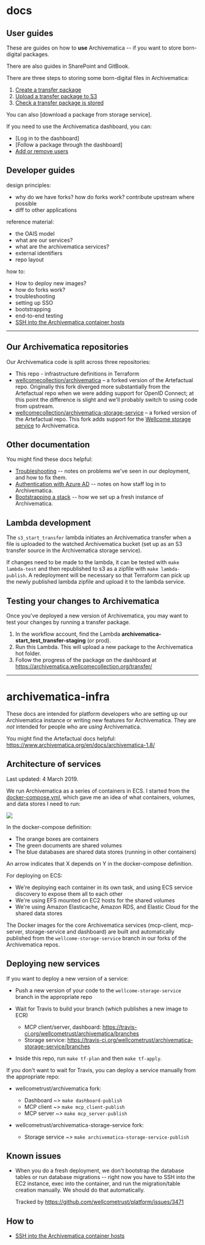 # docs

## User guides

These are guides on how to **use** Archivematica -- if you want to store born-digital packages.

There are also guides in SharePoint and GitBook.

There are three steps to storing some born-digital files in Archivematica:

1.  [Create a transfer package](howto/create-a-transfer-package.md)
2.  [Upload a transfer package to S3](howto/upload-a-transfer-package-to-s3.md)
3.  [Check a transfer package is stored](howto/check-a-transfer-package-is-stored.md)

You can also [download a package from storage service].

If you need to use the Archivematica dashboard, you can:

*   [Log in to the dashboard]
*   [Follow a package through the dashboard]
*   [Add or remove users](howto/add-or-remove-users.md)

## Developer guides

design principles:

*   why do we have forks? how do forks work? contribute upstream where possible
*   diff to other applications

reference material:

*   the OAIS model
*   what are our services?
*   what are the archivematica services?
*   external identifiers
*   repo layout

how to:

*   How to deploy new images?
*   how do forks work?
*   troubleshooting
*   setting up SSO
*   bootstrapping
*   end-to-end testing
*   [SSH into the Archivematica container hosts](howto/ssh-into-container-hosts.md)

---


## Our Archivematica repositories

Our Archivematica code is split across three repositories:

*   This repo - infrastructure definitions in Terraform
*   [wellcomecollection/archivematica](https://github.com/wellcomecollection/archivematica) – a forked version of the Artefactual repo.
    Originally this fork diverged more substantially from the Artefactual repo when we were adding support for OpenID Connect; at this point the difference is slight and we'll probably switch to using code from upstream.
*   [wellcomecollection/archivematica-storage-service](https://github.com/wellcomecollection/archivematica-storage-service) – a forked version of the Artefactual repo.
    This fork adds support for the [Wellcome storage service](https://github.com/wellcomecollection/storage-service) to Archivematica.

## Other documentation

You might find these docs helpful:

*   [Troubleshooting](docs/troubleshooting.md) -- notes on problems we've seen in our deployment, and how to fix them.
*   [Authentication with Azure AD](docs/authentication.md) -- notes on how staff log in to Archivematica.
*   [Bootstrapping a stack](docs/bootstrapping.md) -- how we set up a fresh instance of Archivematica.

## Lambda development

The `s3_start_transfer` lambda initiates an Archivematica transfer when a file is uploaded to the watched Archivematica bucket (set up as an S3 transfer source in the Archivematica storage service).

If changes need to be made to the lambda, it can be tested with `make lambda-test` and then republished to s3 as a zipfile with `make lambda-publish`. A redeployment will be necessary so that Terraform can pick up the newly published lambda zipfile and upload it to the lambda service.

## Testing your changes to Archivematica

Once you've deployed a new version of Archivematica, you may want to test your changes by running a transfer package.

1.  In the workflow account, find the Lambda **archivematica-start_test_transfer-staging** (or prod).
2.  Run this Lambda.
    This will upload a new package to the Archivematica hot folder.
3.  Follow the progress of the package on the dashboard at <https://archivematica.wellcomecollection.org/transfer/>

---

# archivematica-infra

These docs are intended for platform developers who are setting up our Archivematica instance or writing new features for Archivematica.
They are *not* intended for people who are *using* Archivematica.

You might find the Artefactual docs helpful: <https://www.archivematica.org/en/docs/archivematica-1.8/>

## Architecture of services

Last updated: 4 March 2019.

We run Archivematica as a series of containers in ECS.
I started from the [docker-compose.yml][compose], which gave me an idea of what containers, volumes, and data stores I need to run:

![](containers.png)

In the docker-compose definition:

*   The orange boxes are containers
*   The green documents are shared volumes
*   The blue databases are shared data stores (running in other containers)

An arrow indicates that X depends on Y in the docker-compose definition.

For deploying on ECS:

*   We're deploying each container in its own task, and using ECS service discovery to expose them all to each other
*   We're using EFS mounted on EC2 hosts for the shared volumes
*   We're using Amazon Elasticache, Amazon RDS, and Elastic Cloud for the shared data stores

The Docker images for the core Archivematica services (mcp-client, mcp-server, storage-service and dashboard) are built and automatically published from the `wellcome-storage-service` branch in our forks of the Archivematica repos.

[compose]: https://github.com/artefactual-labs/am/blob/9567e9578a85fd10657cb815fb2714dbb5caa333/compose/docker-compose.yml


## Deploying new services

If you want to deploy a new version of a service:

*   Push a new version of your code to the `wellcome-storage-service` branch in the appropriate repo

*   Wait for Travis to build your branch (which publishes a new image to ECR)

    -   MCP client/server, dashboard: <https://travis-ci.org/wellcometrust/archivematica/branches>
    -   Storage service: <https://travis-ci.org/wellcometrust/archivematica-storage-service/branches>

*   Inside this repo, run `make tf-plan` and then `make tf-apply`.

If you don't want to wait for Travis, you can deploy a service manually from the appropriate repo:

*   wellcometrust/archivematica fork:

    -   Dashboard ~> `make dashboard-publish`
    -   MCP client ~> `make mcp_client-publish`
    -   MCP server ~> `make mcp_server-publish`

*   wellcometrust/archivematica-storage-service fork:

    -   Storage service ~> `make archivematica-storage-service-publish`


## Known issues

*   When you do a fresh deployment, we don't bootstrap the database tables or run database migrations -- right now you have to SSH into the EC2 instance, exec into the container, and run the migration/table creation manually.
    We should do that automatically.

    Tracked by <https://github.com/wellcometrust/platform/issues/3471>


## How to

*   [SSH into the Archivematica container hosts](howto/ssh-into-container-hosts.md)

